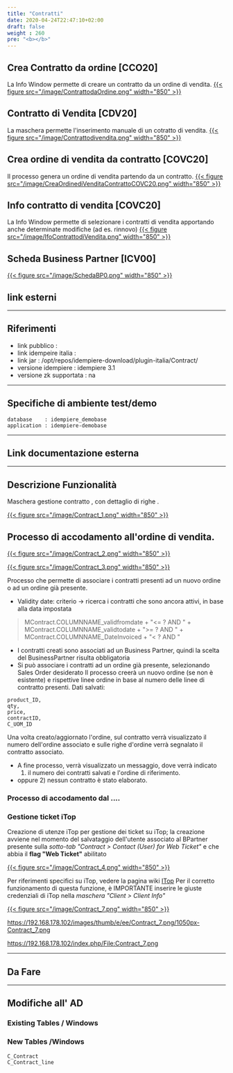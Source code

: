 ```yaml
---
title: "Contratti"
date: 2020-04-24T22:47:10+02:00
draft: false
weight : 260
pre: "<b></b>"
---
```


## Crea Contratto da ordine [CCO20]
La Info Window permette di creare un contratto da un ordine di vendita. 
[{{< figure src="/image/ContrattodaOrdine.png"  width="850"  >}}](/image/ContrattodaOrdine.png)
## Contratto di Vendita [CDV20]
La maschera permette l'inserimento manuale di un cotratto di vendita.
[{{< figure src="/image/Contrattodivendita.png"  width="850"  >}}](/image/Contrattodivendita.png)
## Crea ordine di vendita da contratto [COVC20]
Il processo genera un ordine di vendita partendo da un contratto.
[{{< figure src="/image/CreaOrdinediVenditaContrattoCOVC20.png"  width="850"  >}}](/image/CreaOrdinediVenditaContrattoCOVC20.png)
## Info contratto di vendita [COVC20]
La Info Window permette di selezionare i contratti di vendita apportando anche determinate modifiche (ad es. rinnovo)
[{{< figure src="/image/IfoContrattodiVendita.png"  width="850"  >}}](/image/IfoContrattodiVendita.png)
## Scheda Business Partner [ICV00]
[{{< figure src="/image/SchedaBP0.png"  width="850"  >}}](/image/SchedaBP0.png)

## link esterni
---
## Riferimenti
- link pubblico  :
- link idempeire italia  :
- link jar  : /opt/repos/idempiere-download/plugin-italia/Contract/
- versione idempiere  : idempiere 3.1
- versione zk supportata : na
---
## Specifiche di ambiente test/demo
```
database    : idempiere_demobase
application : idempiere-demobase
```
---
## Link documentazione esterna
---
## Descrizione Funzionalità

Maschera gestione contratto , con dettaglio di righe .

[{{< figure src="/image/Contract_1.png"  width="850"  >}}](/image/Contract_1.png)

## Processo di accodamento all'ordine di vendita.

[{{< figure src="/image/Contract_2.png"  width="850"  >}}](/image/Contract_2.png)

[{{< figure src="/image/Contract_3.png"  width="850"  >}}](/image/Contract_3.png)

 Processo che permette di associare i contratti presenti ad un nuovo ordine o ad un ordine già presente.
- Validity date: criterio → ricerca i contratti che sono ancora attivi, in base alla data impostata

> MContract.COLUMNNAME_validfromdate + "<= ? AND " +
>  MContract.COLUMNNAME_validtodate + ">= ? AND " +
>  MContract.COLUMNNAME_DateInvoiced + "< ? AND "
- I contratti creati sono associati ad un Business Partner, quindi la scelta del BusinessPartner risulta obbligatoria
- Si può associare i contratti ad un ordine già presente, selezionando Sales Order desiderato
Il processo creerà un nuovo ordine (se non è esistente) e rispettive  linee ordine in base al numero delle linee di contratto presenti.
 Dati salvati:
```
product_ID, 
qty, 
price, 
contractID, 
C_UOM_ID
```
Una volta creato/aggiornato l'ordine, sul contratto verrà  visualizzato il numero dell'ordine associato e sulle righe d'ordine  verrà segnalato il contratto associato.
- A fine processo, verrà visualizzato un messaggio, dove verrà indicato
  1) il numero dei contratti salvati e l'ordine di riferimento.
- oppure
  2) nessun contratto è stato elaborato.
### Processo di accodamento dal ....
### Gestione ticket iTop

Creazione di utenze iTop per gestione dei ticket su iTop; la  creazione avviene nel momento del salvataggio dell'utente associato al  BPartner presente sulla *sotto-tab "Contract > Contact (User) for Web Ticket"* e che abbia il **flag "Web Ticket"** abilitato

[{{< figure src="/image/Contract_4.png"  width="850"  >}}](/image/Contract_4.png)

Per riferimenti specifici su iTop, vedere la pagina wiki [ITop](http://192.168.178.102/index.php/ITop)
Per il corretto funzionamento di questa funzione, è IMPORTANTE inserire le giuste credenziali di iTop nella *maschera "Client > Client Info"*
 
[{{< figure src="/image/Contract_7.png"  width="850"  >}}](/image/Contract_7.png)
 
https://192.168.178.102/images/thumb/e/ee/Contract_7.png/1050px-Contract_7.png

https://192.168.178.102/index.php/File:Contract_7.png

---
## Da Fare
---
## Modifiche all' AD
### Existing Tables / Windows
### New Tables /Windows

```
C_Contract
C_Contract_line
```
